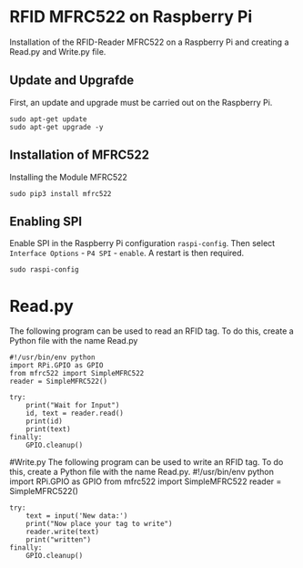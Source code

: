 # RFID MFRC522 on Raspberry Pi

Installation of the RFID-Reader MFRC522 on a Raspberry Pi and creating a Read.py and Write.py file.

## Update and Upgrafde
First, an update and upgrade must be carried out on the Raspberry Pi.
```
sudo apt-get update
sudo apt-get upgrade -y
```

## Installation of MFRC522
Installing the Module MFRC522
```
sudo pip3 install mfrc522
```

## Enabling SPI
Enable SPI in the Raspberry Pi configuration ``raspi-config``. Then select ``Interface Options`` - ``P4 SPI`` - ``enable``. A restart is then required.
```
sudo raspi-config
```

# Read.py
The following program can be used to read an RFID tag. To do this, create a Python file with the name Read.py
```
#!/usr/bin/env python
import RPi.GPIO as GPIO
from mfrc522 import SimpleMFRC522
reader = SimpleMFRC522()

try:
    print("Wait for Input")
    id, text = reader.read()
    print(id)
    print(text)
finally:
    GPIO.cleanup()
```

#Write.py
The following program can be used to write an RFID tag. To do this, create a Python file with the name Read.py.
#!/usr/bin/env python
import RPi.GPIO as GPIO
from mfrc522 import SimpleMFRC522
reader = SimpleMFRC522()
```
try:
    text = input('New data:')
    print("Now place your tag to write")
    reader.write(text)
    print("written")
finally:
    GPIO.cleanup()
```
